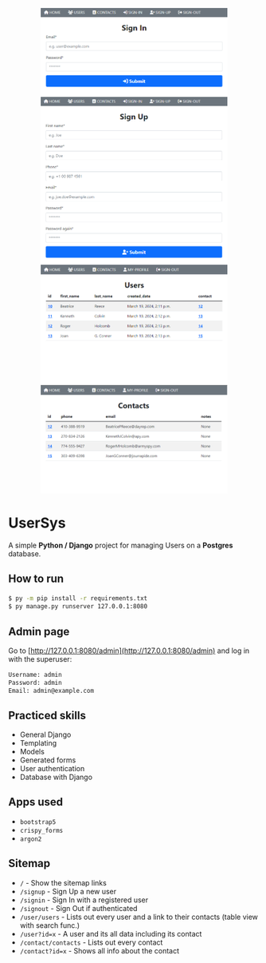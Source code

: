 <p align="center">
    <img src="docs/signin.png" width="375px">
    <img src="docs/signup.png" width="375px">
    <br/>
    <img src="docs/users.png" width="375px">
    <img src="docs/contacts.png" width="375px">
</p>

# UserSys

A simple **Python / Django** project for managing Users on a **Postgres** database.

## How to run

```cmd
$ py -m pip install -r requirements.txt
$ py manage.py runserver 127.0.0.1:8080
```

## Admin page

Go to [http://127.0.0.1:8080/admin](http://127.0.0.1:8080/admin) and log in with the superuser:
```
Username: admin
Password: admin
Email: admin@example.com
```

## Practiced skills
* General Django
* Templating
* Models
* Generated forms
* User authentication
* Database with Django

## Apps used
* `bootstrap5`
* `crispy_forms`
* `argon2`

## Sitemap

* `/` - Show the sitemap links
* `/signup` - Sign Up a new user
* `/signin` - Sign In with a registered user
* `/signout` - Sign Out if authenticated
* `/user/users` - Lists out every user and a link to their contacts (table view with search func.)
* `/user?id=x` - A user and its all data including its contact
* `/contact/contacts` - Lists out every contact
* `/contact?id=x` - Shows all info about the contact
